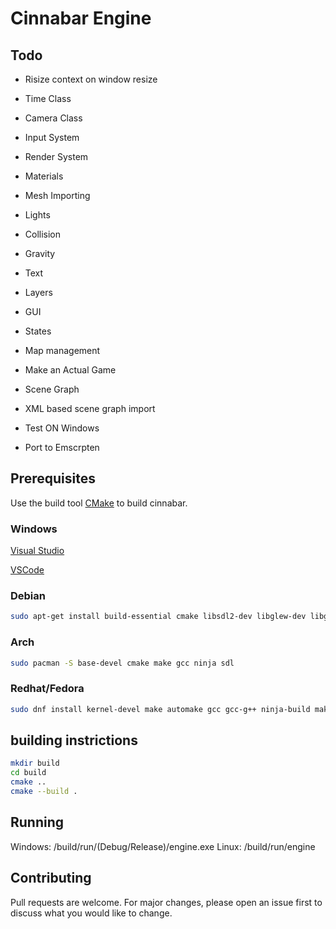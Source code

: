 # Cinnabar Engine

## Todo
* Risize context on window resize
* Time Class
* Camera Class
* Input System
* Render System
* Materials
* Mesh Importing
* Lights
* Collision
* Gravity
* Text
* Layers
* GUI
* States
* Map management
* Make an Actual Game

* Scene Graph

* XML based scene graph import
* Test ON Windows
* Port to Emscrpten

## Prerequisites

Use the build tool [CMake](https://cmake.org/install/) to build cinnabar.

### Windows
[Visual Studio](https://visualstudio.microsoft.com/)

[VSCode](https://code.visualstudio.com/docs/cpp/config-msvc)
### Debian
```bash
sudo apt-get install build-essential cmake libsdl2-dev libglew-dev libglm-dev
```
### Arch
```bash
sudo pacman -S base-devel cmake make gcc ninja sdl
```
### Redhat/Fedora
```bash
sudo dnf install kernel-devel make automake gcc gcc-g++ ninja-build make
```
## building instrictions
```bash
mkdir build
cd build
cmake ..
cmake --build .
```

## Running
Windows: /build/run/(Debug/Release)/engine.exe
Linux: /build/run/engine

## Contributing
Pull requests are welcome. For major changes, please open an issue first to discuss what you would like to change.
